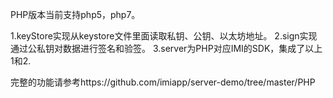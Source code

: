 ﻿PHP版本当前支持php5，php7。

1.keyStore实现从keystore文件里面读取私钥、公钥、以太坊地址。
2.sign实现通过公私钥对数据进行签名和验签。
3.server为PHP对应IMI的SDK，集成了以上1和2.

完整的功能请参考https://github.com/imiapp/server-demo/tree/master/PHP